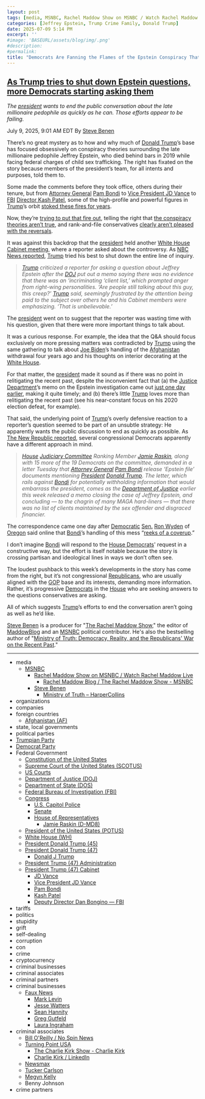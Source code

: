 ```yaml
---
layout: post
tags: [media, MSNBC, Rachel Maddow Show on MSNBC / Watch Rachel Maddow Live, Rachel Maddow Blog / The Rachel Maddow Show - MSNBC, Steve Benen, Ministry of Truth – HarperCollins, organizations, companies, foreign countries, Afghanistan (AF), state local governments, political parties, Trumpian Party, Democrat Party, Federal Government, Constitution of the United States, Supreme Court of the United States (SCOTUS), US Courts, Department of Justice (DOJ), Department of State (DOS), Federal Bureau of Investigation (FBI), Congress, U.S. Capitol Police, Senate, House of Representatives, Jamie Raskin (D-MD8), President of the United States (POTUS), White House (WH), President Donald Trump (45), President Donald Trump (47), Donald J Trump, President Trump (47) Administration, President Trump (47) Cabinet, JD Vance, Vice President JD Vance, Pam Bondi, Kash Patel, Deputy Director Dan Bongino — FBI, tariffs, politics, stupidity, grift, self-dealing, corruption, con, crime, cryptocurrency, criminal businesses, criminal associates, criminal partners, criminal businesses, Faux News, Mark Levin, Jesse Watters, Sean Hannity, Greg Gutfeld, Laura Ingraham, criminal associates, Bill O’Reilly / No Spin News, Turning Point USA, The Charlie Kirk Show - Charlie Kirk, Charlie Kirk / LinkedIn, Newsmax, Tucker Carlson, Megyn Kelly, Benny Johnson, crime partners]
categories: [Jeffrey Epstein, Trump Crime Family, Donald Trump]
date: 2025-07-09 5:14 PM
excerpt: ''
#image: 'BASEURL/assets/blog/img/.png'
#description:
#permalink:
title: "Democrats Are Fanning the Flames of the Epstein Conspiracy That Trump Is Trying To Put Out"
---
```



## [As Trump tries to shut down Epstein questions, more Democrats starting asking them](https://www.msnbc.com/rachel-maddow-show/maddowblog/trump-tries-shut-epstein-questions-democrats-starting-asking-rcna217707)

*The [president](https://www.whitehouse.gov/) wants to end the public conversation about the late millionaire pedophile as quickly as he can. Those efforts appear to be failing.*

July 9, 2025, 9:01 AM EDT
By [Steve Benen](https://www.msnbc.com/author/steve-benen-ncpn433601)

There’s no great mystery as to how and why much of [Donald Trump](https://www.donaldjtrump.com/)’s base has focused obsessively on conspiracy theories surrounding the late millionaire pedophile Jeffrey Epstein, who died behind bars in 2019 while facing federal charges of child sex trafficking. The right has fixated on the story because members of the president’s team, for all intents and purposes, told them to.

Some made the comments before they took office, others during their tenure, but from [Attorney General](https://www.justice.gov/) [Pam Bondi](https://www.justice.gov/ag/staff-profile/meet-attorney-general) to [Vice President JD Vance](https://www.whitehouse.gov/administration/jd-vance/) to [FBI](https://www.fbi.gov/) [Director Kash Patel](https://www.fbi.gov/about/leadership-and-structure/director-patel), some of the high-profile and powerful figures in [Trump](https://www.donaldjtrump.com/)’s orbit [stoked these fires for years](https://www.washingtonpost.com/politics/2025/07/08/jeffrey-epstein-bondi-patel-trump/).

Now, they’re [trying to put that fire out](https://www.msnbc.com/rachel-maddow-show/maddowblog/team-trump-struggles-control-epstein-client-list-fire-helped-create-rcna217441), telling the right that [the conspiracy theories aren’t true](https://www.nytimes.com/2025/07/08/us/politics/trump-epstein.html), and rank-and-file conservatives [clearly aren’t pleased with the reversals](https://www.nbcnews.com/tech/internet/doj-memo-jeffrey-epstein-theories-angers-conservatives-rcna217272).

It was against this backdrop that the [president](https://www.whitehouse.gov/) held another [White House](https://www.whitehouse.gov/) [Cabinet meeting](https://www.whitehouse.gov/administration/the-cabinet), where a reporter asked about the controversy. As [NBC News reported](https://www.nbcnews.com/politics/trump-administration/live-blog/trump-netanyahu-congress-ukraine-iran-gaza-tariffs-live-updates-rcna217064/rcrd84595?canonicalCard=true), [Trump](https://www.donaldjtrump.com/) tried his best to shut down the entire line of inquiry.

> *[Trump](https://www.donaldjtrump.com/) criticized a reporter for asking a question about Jeffrey Epstein after the [DOJ](https://www.justice.gov/) put out a memo saying there was no evidence that there was an ‘incriminating ‘client list,’ which prompted anger from right-wing personalities. ‘Are people still talking about this guy, this creep?’ [Trump](https://www.donaldjtrump.com/) said, seemingly frustrated by the attention being paid to the subject over others he and his Cabinet members were emphasizing. ‘That is unbelievable.’*

The [president](https://www.whitehouse.gov/) went on to suggest that the reporter was wasting time with his question, given that there were more important things to talk about.

It was a curious response. For example, the idea that the Q&A should focus exclusively on more pressing matters was contradicted by [Trump](https://www.donaldjtrump.com/) using the same gathering to talk about [Joe Biden](https://bidenwhitehouse.archives.gov/)’s handling of the [Afghanistan](https://moi.gov.af/) withdrawal four years ago and his thoughts on interior decorating at the [White House](https://www.whitehouse.gov/).

For that matter, the [president](https://www.whitehouse.gov/) made it sound as if there was no point in relitigating the recent past, despite the inconvenient fact that (a) the [Justice Department](https://www.justice.gov/)’s memo on the Epstein investigation came out [just one day earlier](https://www.msnbc.com/rachel-maddow-show/maddowblog/team-trump-struggles-control-epstein-client-list-fire-helped-create-rcna217441), making it quite timely; and (b) there’s little [Trump](https://www.donaldjtrump.com/) loves more than relitigating the recent past (see his near-constant focus on his 2020 election defeat, for example).

That said, the underlying point of [Trump](https://www.donaldjtrump.com/)’s overly defensive reaction to a reporter’s question seemed to be part of an unsubtle strategy: He apparently wants the public discussion to end as quickly as possible. As [The New Republic reported](https://newrepublic.com/post/197718/house-democrats-demand-release-epstein-files-naming-trump), several congressional Democrats apparently have a different approach in mind.

> *[House](https://www.house.gov/) [Judiciary Committee](https://judiciary.house.gov/) Ranking Member [Jamie Raskin](https://raskin.house.gov/), along with 15 more of the 19 Democrats on the committee, demanded in a letter Tuesday that [Attorney General](https://www.justice.gov/) [Pam Bondi](https://www.justice.gov/ag/staff-profile/meet-attorney-general) release ‘Epstein file’ documents mentioning [President](https://www.whitehouse.gov/) [Donald Trump](https://www.donaldjtrump.com/). The letter, which rails against [Bondi](https://www.justice.gov/ag/staff-profile/meet-attorney-general) for potentially withholding information that would embarrass the president, comes as the [Department of Justice](https://www.justice.gov/) earlier this week released a memo closing the case of Jeffrey Epstein, and concluding — to the chagrin of many MAGA hard-liners — that there was no list of clients maintained by the sex offender and disgraced financier.*

The correspondence came one day after [Democratic](https://www.democrats.org/) [Sen.]() [Ron Wyden]() of [Oregon]() said online that [Bondi](https://www.justice.gov/ag/staff-profile/meet-attorney-general)’s handling of this mess “[reeks of a coverup](https://bsky.app/profile/wyden.senate.gov/post/3ltfxcuf4y22y).”

I don’t imagine [Bondi](https://www.justice.gov/ag/staff-profile/meet-attorney-general) will respond to the [House Democrats]()' request in a constructive way, but the effort is itself notable because the story is crossing partisan and ideological lines in ways we don’t often see.

The loudest pushback to this week’s developments in the story has come from the right, but it’s not congressional [Republicans](), who are usually aligned with the [GOP]() base and its interests, demanding more information. Rather, it’s progressive [Democrats]() in the [House](https://www.house.gov/) who are seeking answers to the questions conservatives are asking.

All of which suggests [Trump](https://www.donaldjtrump.com/)’s efforts to end the conversation aren’t going as well as he’d like.

[Steve Benen](https://www.msnbc.com/author/steve-benen-ncpn433601) is a producer for "[The Rachel Maddow Show](https://www.msnbc.com/rachel-maddow-show)," the editor of [MaddowBlog](https://www.msnbc.com/maddowblog) and an [MSNBC](https://www.msnbc.com/) political contributor. He's also the bestselling author of "[Ministry of Truth: Democracy, Reality, and the Republicans' War on the Recent Past](https://www.harpercollins.com/products/ministry-of-truth-steve-benen)."

----
- media
    - [MSNBC](https://www.msnbc.com/)
        - [Rachel Maddow Show on MSNBC / Watch Rachel Maddow Live](https://www.msnbc.com/rachel-maddow-show)
            - [Rachel Maddow Blog / The Rachel Maddow Show - MSNBC](https://www.msnbc.com/maddowblog)
        - [Steve Benen](https://www.msnbc.com/author/steve-benen-ncpn433601)
            - [Ministry of Truth – HarperCollins](https://www.harpercollins.com/products/ministry-of-truth-steve-benen)
- organizations 
- companies
- foreign countries 
    - [Afghanistan (AF)](https://moi.gov.af/)
- state, local governments
- political parties 
- [Trumpian Party](https://www.gop.com/)
- [Democrat Party](https://www.democrats.org/)
- Federal Government 
    - [Constitution of the United States](https://constitution.congress.gov/)
    - [Supreme Court of the United States (SCOTUS)](https://www.supremecourt.gov/)
    - [US Courts](https://www.uscourts.gov/)
    - [Department of Justice (DOJ)](https://www.justice.gov/)
   - [Department of State (DOS)](https://www.state.gov/)
    - [Federal Bureau of Investigation (FBI)](https://www.fbi.gov/)
    - [Congress](https;//www.congress.gov/)
        - [U.S. Capitol Police](https://www.uscp.gov/)
        - [Senate](https://www.senate.gov/)
        - [House of Representatives](https://www.house.gov/)
            - [Jamie Raskin (D-MD8)](https://raskin.house.gov/)
    - [President of the United States (POTUS)](https://www.whitehouse.gov/)
    - [White House (WH)](https://www.whitehouse.gov/)
     - [President Donald Trump (45)](https://trumpwhitehouse.archives.gov/)
    - [President Donald Trump (47)](https://www.whitehouse.gov/administration/donald-j-trump/)
        - [Donald J Trump](https://www.donaldjtrump.com/)
    - [President Trump (47) Administration](https://www.whitehouse.gov/administration/)
    - [President Trump (47) Cabinet](https://www.whitehouse.gov/administration/the-cabinet/)
        - [JD Vance](https://www.linkedin.com/in/jd-vance-770a9047/)
        - [Vice President JD Vance](https://www.whitehouse.gov/administration/jd-vance/)
        - [Pam Bondi](https://www.justice.gov/ag/staff-profile/meet-attorney-general)
        - [Kash Patel](https://www.fbi.gov/about/leadership-and-structure/director-patel)
        - [Deputy Director Dan Bongino — FBI](https://www.fbi.gov/about/leadership-and-structure/deputy-director-dan-bongino)
- tariffs
- politics
- stupidity
- grift
- self-dealing
- corruption
- con
- crime
- cryptocurrency 
- criminal businesses
- criminal associates
- criminal partners
- criminal businesses
    - [Faux News](https://www.foxnews.com/)
        - [Mark Levin](https://www.foxnews.com/person/l/mark-levin)
        - [Jesse Watters](https://www.foxnews.com/person/w/jesse-watters)
        - [Sean Hannity](https://www.foxnews.com/person/h/sean-hannity)
        - [Greg Gutfeld](https://www.foxnews.com/person/g/greg-gutfeld)
        - [Laura Ingraham](https://www.foxnews.com/person/i/laura-ingraham)
- criminal associates
    - [Bill O'Reilly / No Spin News](https://www.billoreilly.com/)
    - [Turning Point USA](https://www.tpusa.com/)
        - [The Charlie Kirk Show - Charlie Kirk](https://www.charliekirk.com/)
        - [Charlie Kirk / LinkedIn](https://www.linkedin.com/in/charlie-kirk/)
    - [Newsmax](https://www.newsmax.com/)
    - [Tucker Carlson](https://tuckercarlson.com/)
    - [Megyn Kelly](https://www.megynkelly.com/)
    - Benny Johnson 
- crime partners
